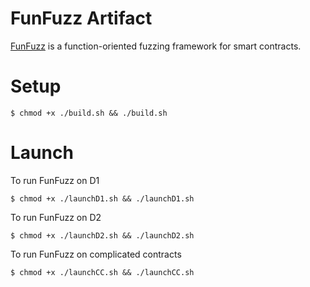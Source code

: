 FunFuzz Artifact
========
[FunFuzz](https://github.com/FunFuzz/FunFuzz) is a function-oriented fuzzing framework for smart contracts.

# Setup

```
$ chmod +x ./build.sh && ./build.sh
```

# Launch

To run FunFuzz on D1

```
$ chmod +x ./launchD1.sh && ./launchD1.sh
```

To run FunFuzz on D2

```
$ chmod +x ./launchD2.sh && ./launchD2.sh
```

To run FunFuzz on complicated contracts

```
$ chmod +x ./launchCC.sh && ./launchCC.sh
```